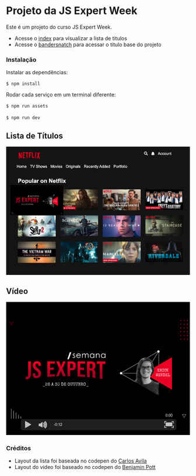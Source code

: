 # Projeto da JS Expert Week

Este é um projeto do curso JS Expert Week.

- Acesse o [index](./public/index/index.html) para visualizar a lista de titulos
- Acesse o [bandersnatch](./public/bandersnatch/index.html) para acessar o titulo base do projeto


### Instalação

Instalar as dependências:

```
$ npm install
```

Rodar cada serviço em um terminal diferente:

```
$ npm run assets

$ npm run dev
```


## Lista de Títulos

![titulos](./prints/titulos.png)


## Vídeo

![titulos](./prints/demo.png)


### Créditos

- Layout da lista foi baseada no  codepen do [Carlos Avila
](https://codepen.io/cb2307/pen/XYxyeY)
- Layout do video foi baseado no codepen do [Benjamin Pott](https://codepen.io/benjipott/pen/JELELN)
